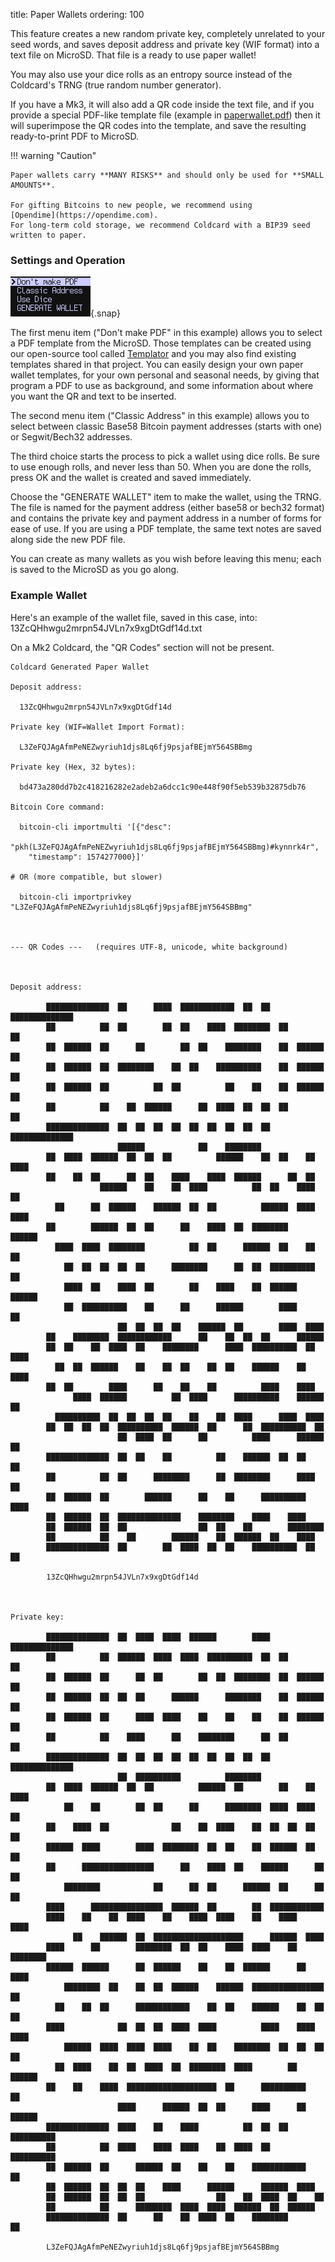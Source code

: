 title: Paper Wallets
ordering: 100

This feature creates a new random private key, completely unrelated
to your seed words, and saves deposit address and private key (WIF
format) into a text file on MicroSD. That file is a ready to use
paper wallet!

You may also use your dice rolls as an entropy source instead of the Coldcard's TRNG
(true random number generator).

If you have a Mk3, it will also add a QR code inside the text file, and if you provide a 
special PDF-like template file
(example in [paperwallet.pdf](https://github.com/Coldcard/firmware/raw/master/docs/paperwallet.pdf)) then it will superimpose
the QR codes into the template, and save the resulting ready-to-print PDF to MicroSD.

!!! warning "Caution"

    Paper wallets carry **MANY RISKS** and should only be used for **SMALL AMOUNTS**.

    For gifting Bitcoins to new people, we recommend using
    [Opendime](https://opendime.com).
    For long-term cold storage, we recommend Coldcard with a BIP39 seed written to paper.

### Settings and Operation

![paper wallet menu](img/snap-paper-wallets.png){.snap}

The first menu item ("Don't make PDF" in this example) allows you to select
a PDF template from the MicroSD. Those templates can be created
using our open-source
tool called [Templator](https://github.com/Coldcard/coldcard-paper-wallet-templator)
and you may also find existing templates shared in that project. You can easily design 
your own paper wallet templates, for your own personal and seasonal needs, by
giving that program a PDF to use as background, and some information about where
you want the QR and text to be inserted.

The second menu item ("Classic Address" in this example) allows you to
select between classic Base58 Bitcoin payment addresses (starts
with one) or Segwit/Bech32 addresses.

The third choice starts the process to pick a wallet using dice
rolls. Be sure to use enough rolls, and never less than 50. When
you are done the rolls, press OK and the wallet is created and saved immediately.

Choose the "GENERATE WALLET" item to make the wallet, using the
TRNG. The file is named for the payment address (either base58 or
bech32 format) and contains the private key and payment address in
a number of forms for ease of use. If you are using a PDF template,
the same text notes are saved along side the new PDF file.

You can create as many wallets as you wish before leaving this menu;
each is saved to the MicroSD as you go along.


### Example Wallet

Here's an example of the wallet file, saved in this case, into:
    13ZcQHhwgu2mrpn54JVLn7x9xgDtGdf14d.txt

On a Mk2 Coldcard, the "QR Codes" section will not be present.

```textfile
Coldcard Generated Paper Wallet

Deposit address:

  13ZcQHhwgu2mrpn54JVLn7x9xgDtGdf14d

Private key (WIF=Wallet Import Format):

  L3ZeFQJAgAfmPeNEZwyriuh1djs8Lq6fj9psjafBEjmY564SBBmg

Private key (Hex, 32 bytes):

  bd473a280dd7b2c418216282e2adeb2a6dcc1c90e448f90f5eb539b32875db76

Bitcoin Core command:

  bitcoin-cli importmulti '[{"desc":
    "pkh(L3ZeFQJAgAfmPeNEZwyriuh1djs8Lq6fj9psjafBEjmY564SBBmg)#kynnrk4r",
    "timestamp": 1574277000}]'

# OR (more compatible, but slower)

  bitcoin-cli importprivkey "L3ZeFQJAgAfmPeNEZwyriuh1djs8Lq6fj9psjafBEjmY564SBBmg"



--- QR Codes ---   (requires UTF-8, unicode, white background)



Deposit address:

        ██████████████  ██      ████  ████████████  ██  ██  ██████████████
        ██          ██  ██        ██  ██    ████  ████████  ██          ██
        ██  ██████  ██      ██        ██  ██    ████████    ██  ██████  ██
        ██  ██████  ██  ████████    ██  ██    ██████████    ██  ██████  ██
        ██  ██████  ██          ██  ██          ██    ██    ██  ██████  ██
        ██          ██    ██  ██████      ██  ████  ██  ██  ██          ██
        ██████████████  ██  ██  ██  ██  ██  ██  ██  ██  ██  ██████████████
                        ██████            ██    ████████                  
        ██  ████  ██████  ██  ██  ██          ██████    ██  ██    ██  ████
        ██    ██  ██      ██  ██    ████    ████  ██████      ██  ██      
                    ██████    ██    ██  ████          ██  ██    ████  ██  
          ██      ██  ██████    ██████  ██  ██          ██████  ████  ████
        ██        ██████  ██  ██      ██    ████  ██  ████████      ██████
          ████  ████  ████████          ██  ██      ██████  ██    ██    ██
            ██  ██  ██  ██  ██      ████████      ██  ██  ██████████  ██  
            ████  ██    ████  ██        ██    ████    ██  ██████    ██████
            ██  ██████████    ██      ██      ██████        ████        ██
                        ██  ██  ██  ██    ██████  ██        ████  ████    
        ██    ████████  ████████████      ██    ██  ██  ██      ██████    
        ██  ██    ██  ████  ██    ████████      ████  ██████████  ██  ████
          ██  ██  ██████    ██    ██  ██    ██  ██    ██████    ██  ████  
        ██  ██        ████      ██    ██    ██          ████    ████      
              ████  ██████          ██  ████      ██████████    ██████  ██
          ██████████  ██  ██  ██  ██    ██    ██  ████      ████  ████    
        ██  ██  ██  ██  ██████████  ██████  ██      ██  ██████████  ██    
                        ██  ████  ██      ██          ████      ██████  ██
        ██████████████  ██  ██    ██          ██    ██████  ██  ██      ██
        ██          ██  ██      ████████      ██  ████████      ████    ██
        ██  ██████  ██        ██████      ██    ██      ██████████  ████  
        ██  ██████  ██  ██████████████    ████████    ████    ████        
        ██  ██████  ██  ██                ██  ██    ██        ████████    
        ██          ██    ██        ██████    ██  ██████  ██    ████      
        ██████████████  ██        ██  ████  ██  ██    ██████████  ██  ██  

        13ZcQHhwgu2mrpn54JVLn7x9xgDtGdf14d



Private key:

        ██████████████  ██  ████  ████  ██████        ████  ██████████████
        ██          ██  ██████  ████  ████  ██████████  ██  ██          ██
        ██  ██████  ██      ██  ██        ██  ██  ████████  ██  ██████  ██
        ██  ██████  ██  ██  ██      ██████      ████████    ██  ██████  ██
        ██  ██████  ██      ████  ████    ██    ██    ██    ██  ██████  ██
        ██          ██    ████      ██    ████████      ██  ██          ██
        ██████████████  ██  ██  ██  ██  ██  ██  ██  ██  ██  ██████████████
                        ██  ██████████          ████████                  
        ██  ████  ██████  ██  ██          ██████  ██        ██    ██  ████
            ██    ██        ██  ██      ██      ████████  ████  ████  ██  
        ██    ████  ██              ██    ██  ████    ██  ██  ██  ██    ██
        ██████  ████        ████  ████████  ██  ██    ██  ██████  ██  ██  
        ██      ████████████████      ██    ████  ██    ██████      ██  ██
            ████████            ██      ██  ██      ██████  ██      ██  ██
        ████      ████████████████  ██████  ██        ██  ████████████    
        ████    ██    ██  ████    ██    ████  ████    ██    ████      ████
              ██    ██████  ██  ████████████████████      ██████  ████    
        ████      ██        ████████  ██  ██    ████  ████    ██  ████████
        ██████  ██████      ██  ██████    ██    ██  ██████      ██  ████  
            ████████  ██    ██  ██  ██████    ██████  ████████████████  ██
          ██    ██  ██      ████████████    ██  ██    ██████    ██  ██  ██
        ████            ██  ██  ██  ████  ████          ████    ████  ████
            ██████  ████  ████  ████    ██  ██    ████████  ██  ██  ██  ██
          ██  ████    ██  ██  ████  ██  ████████  ████        ██    ██████
        ██    ██    ████  ████████████████████  ██      ██████████      ██
                        ████      ██████  ██  ██      ████      ██  ██████
        ██████████████  ████    ██    ████          ██  ██  ██  ██████████
        ██          ██  ████    ████  ████    ██  ████  ██      ██████████
        ██  ██████  ██      ██████  ██    ██    ██    ████████████      ██
        ██  ██████  ██  ██  ██    ████      ██████      ██████  ████      
        ██  ██████  ██  ██  ██                ██    ██  ████  ██    ██    
        ██          ██      ████████  ████  ████  ██████  ██  ██████      
        ██████████████  ██      ██    ██  ████  ██    ████████        ██  

        L3ZeFQJAgAfmPeNEZwyriuh1djs8Lq6fj9psjafBEjmY564SBBmg

```

